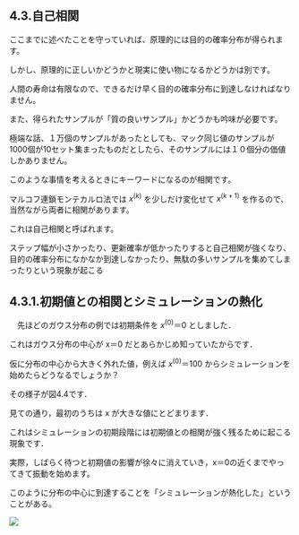 
## 4.3.自己相関

ここまでに述べたことを守っていれば、原理的には目的の確率分布が得られます。

しかし、原理的に正しいかどうかと現実に使い物になるかどうかは別です。

人間の寿命は有限なので、できるだけ早く目的の確率分布に到達しなければなりません。

また、得られたサンプルが「質の良いサンプル」かどうかも吟味が必要です。

極端な話、１万個のサンプルがあったとしても、マック同じ値のサンプルが1000個が10セット集まったものだとしたら、そのサンプルには１０個分の価値しかありません。

このような事情を考えるときにキーワードになるのが相関です。

マルコフ連鎖モンテカルロ法では $x^(k)$ を少しだけ変化せて $x^{(k+1)}$ を作るので、当然ながら両者に相関があります。

これは自己相関と呼ばれます。

ステップ幅が小さかったり、更新確率が低かったりすると自己相関が強くなり、目的の確率分布になかなか到達しなかったり、無駄の多いサンプルを集めてしまったりという現象が起こる

## 4.3.1.初期値との相関とシミュレーションの熱化

　先ほどのガウス分布の例では初期条件を $x^{(0)}＝0$ としました．

これはガウス分布の中心が x＝0 だとあらかじめ知っていたからです．

仮に分布の中心から大きく外れた値，例えば $x^{(0)}＝100$ からシミュレーションを始めたらどうなるでしょうか？

その様子が図4.4です．

見ての通り，最初のうちは x が大きな値にとどまります．

これはシミュレーションの初期段階には初期値との相関が強く残るために起こる現象です．

実際，しばらく待つと初期値の影響が徐々に消えていき，x＝0の近くまでやってきて振動を始めます。

このように分布の中心に到達することを「シミュレーションが熱化した」ということがある。

![](../image/図4.4.png)
